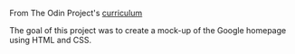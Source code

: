 From The Odin Project's [curriculum](http://www.theodinproject.com/courses/web-development-101/lessons/html-css)

The goal of this project was to create a mock-up of the Google homepage using HTML and CSS.
